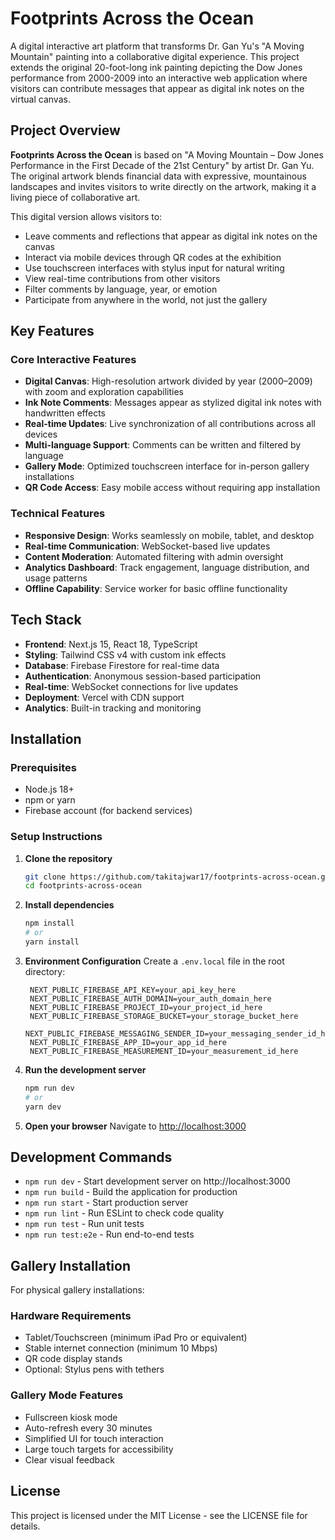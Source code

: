 # Footprints Across the Ocean

A digital interactive art platform that transforms Dr. Gan Yu's "A Moving Mountain" painting into a collaborative digital experience. This project extends the original 20-foot-long ink painting depicting the Dow Jones performance from 2000-2009 into an interactive web application where visitors can contribute messages that appear as digital ink notes on the virtual canvas.

## Project Overview

**Footprints Across the Ocean** is based on "A Moving Mountain – Dow Jones Performance in the First Decade of the 21st Century" by artist Dr. Gan Yu. The original artwork blends financial data with expressive, mountainous landscapes and invites visitors to write directly on the artwork, making it a living piece of collaborative art.

This digital version allows visitors to:
- Leave comments and reflections that appear as digital ink notes on the canvas
- Interact via mobile devices through QR codes at the exhibition
- Use touchscreen interfaces with stylus input for natural writing
- View real-time contributions from other visitors
- Filter comments by language, year, or emotion
- Participate from anywhere in the world, not just the gallery

## Key Features

### Core Interactive Features
- **Digital Canvas**: High-resolution artwork divided by year (2000–2009) with zoom and exploration capabilities
- **Ink Note Comments**: Messages appear as stylized digital ink notes with handwritten effects
- **Real-time Updates**: Live synchronization of all contributions across all devices
- **Multi-language Support**: Comments can be written and filtered by language
- **Gallery Mode**: Optimized touchscreen interface for in-person gallery installations
- **QR Code Access**: Easy mobile access without requiring app installation

### Technical Features
- **Responsive Design**: Works seamlessly on mobile, tablet, and desktop
- **Real-time Communication**: WebSocket-based live updates
- **Content Moderation**: Automated filtering with admin oversight
- **Analytics Dashboard**: Track engagement, language distribution, and usage patterns
- **Offline Capability**: Service worker for basic offline functionality

## Tech Stack

- **Frontend**: Next.js 15, React 18, TypeScript
- **Styling**: Tailwind CSS v4 with custom ink effects
- **Database**: Firebase Firestore for real-time data
- **Authentication**: Anonymous session-based participation
- **Real-time**: WebSocket connections for live updates
- **Deployment**: Vercel with CDN support
- **Analytics**: Built-in tracking and monitoring

## Installation

### Prerequisites
- Node.js 18+ 
- npm or yarn
- Firebase account (for backend services)

### Setup Instructions

1. **Clone the repository**
   ```bash
   git clone https://github.com/takitajwar17/footprints-across-ocean.git
   cd footprints-across-ocean
   ```

2. **Install dependencies**
   ```bash
   npm install
   # or
   yarn install
   ```

3. **Environment Configuration**
   Create a `.env.local` file in the root directory:
   ```env
    NEXT_PUBLIC_FIREBASE_API_KEY=your_api_key_here
    NEXT_PUBLIC_FIREBASE_AUTH_DOMAIN=your_auth_domain_here
    NEXT_PUBLIC_FIREBASE_PROJECT_ID=your_project_id_here
    NEXT_PUBLIC_FIREBASE_STORAGE_BUCKET=your_storage_bucket_here
    NEXT_PUBLIC_FIREBASE_MESSAGING_SENDER_ID=your_messaging_sender_id_here
    NEXT_PUBLIC_FIREBASE_APP_ID=your_app_id_here
    NEXT_PUBLIC_FIREBASE_MEASUREMENT_ID=your_measurement_id_here
   ```

4. **Run the development server**
   ```bash
   npm run dev
   # or
   yarn dev
   ```

5. **Open your browser**
   Navigate to [http://localhost:3000](http://localhost:3000)

## Development Commands

- `npm run dev` - Start development server on http://localhost:3000
- `npm run build` - Build the application for production
- `npm run start` - Start production server
- `npm run lint` - Run ESLint to check code quality
- `npm run test` - Run unit tests
- `npm run test:e2e` - Run end-to-end tests


## Gallery Installation

For physical gallery installations:

### Hardware Requirements
- Tablet/Touchscreen (minimum iPad Pro or equivalent)
- Stable internet connection (minimum 10 Mbps)
- QR code display stands
- Optional: Stylus pens with tethers

### Gallery Mode Features
- Fullscreen kiosk mode
- Auto-refresh every 30 minutes
- Simplified UI for touch interaction
- Large touch targets for accessibility
- Clear visual feedback



## License

This project is licensed under the MIT License - see the LICENSE file for details.

